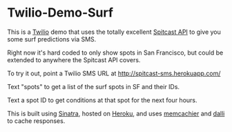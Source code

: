 Twilio-Demo-Surf
================

This is a [Twilio](http://www.twilio.com) demo that uses the totally excellent [Spitcast API](http://www.spitcast.com/api/docs/) to give you some surf predictions via SMS.

Right now it's hard coded to only show spots in San Francisco, but could be extended to anywhere the Spitcast API covers.

To try it out, point a Twilio SMS URL at http://spitcast-sms.herokuapp.com/

Text "spots" to get a list of the surf spots in SF and their IDs.

Text a spot ID to get conditions at that spot for the next four hours.

This is built using [Sinatra](http://www.sinatrarb.com), hosted on [Heroku](http://spitcast-sms.herokuapp.com/), and uses [memcachier](http://memcachier.com) and [dalli](https://github.com/mperham/dalli) to cache responses.